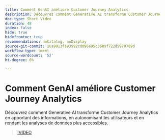 ```yaml
---
title: Comment GenAI améliore Customer Journey Analytics
description: Découvrez comment Generative AI transforme Customer Journey Analytics en apportant des informations, en autonomisant les utilisateurs et en rendant les analyses de données plus accessibles.
doc-type: Short Video
duration: 48
index: false
hide: true
hidefromtoc: true
recommendations: noCatalog, noDisplay
source-git-commit: 16a9013fa93992cd896e95c3689f722d5970789d
workflow-type: tm+mt
source-wordcount: '52'
ht-degree: 0%

---
```



# Comment GenAI améliore Customer Journey Analytics

Découvrez comment Generative AI transforme Customer Journey Analytics en apportant des informations, en autonomisant les utilisateurs et en rendant les analyses de données plus accessibles.

<!-- 62_S106_3442453_47_how-genai-enhances-customer-journey-analytics -->
>[!VIDEO](https://video.tv.adobe.com/v/3458377/?learn=on&enablevpops=true)
